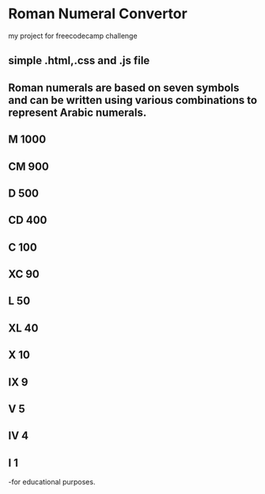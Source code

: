 # Roman Numeral Convertor

my project for freecodecamp challenge

## simple .html,.css and .js file

## Roman numerals are based on seven symbols and can be written using various combinations to    represent Arabic numerals.

## M 1000
## CM 900
## D 500
## CD 400
## C 100
## XC 90
## L 50
## XL 40
## X 10
## IX 9
## V 5
## IV 4
## I 1


-for educational purposes.